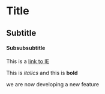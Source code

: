 # Title

## Subtitle

#### Subsubsubtitle

This is a [link to IE](https://ie.edu)

This is *italics* and this is **bold**

we are now developing a new feature
